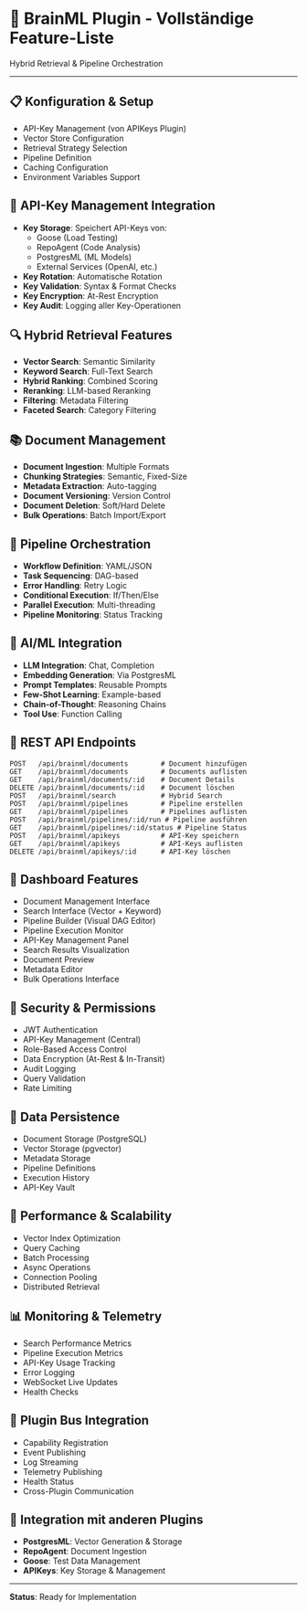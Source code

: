 # 🧠 BrainML Plugin - Vollständige Feature-Liste

Hybrid Retrieval & Pipeline Orchestration

---

## 📋 Konfiguration & Setup

- API-Key Management (von APIKeys Plugin)
- Vector Store Configuration
- Retrieval Strategy Selection
- Pipeline Definition
- Caching Configuration
- Environment Variables Support

## 🔑 API-Key Management Integration

- **Key Storage**: Speichert API-Keys von:
  - Goose (Load Testing)
  - RepoAgent (Code Analysis)
  - PostgresML (ML Models)
  - External Services (OpenAI, etc.)
- **Key Rotation**: Automatische Rotation
- **Key Validation**: Syntax & Format Checks
- **Key Encryption**: At-Rest Encryption
- **Key Audit**: Logging aller Key-Operationen

## 🔍 Hybrid Retrieval Features

- **Vector Search**: Semantic Similarity
- **Keyword Search**: Full-Text Search
- **Hybrid Ranking**: Combined Scoring
- **Reranking**: LLM-based Reranking
- **Filtering**: Metadata Filtering
- **Faceted Search**: Category Filtering

## 📚 Document Management

- **Document Ingestion**: Multiple Formats
- **Chunking Strategies**: Semantic, Fixed-Size
- **Metadata Extraction**: Auto-tagging
- **Document Versioning**: Version Control
- **Document Deletion**: Soft/Hard Delete
- **Bulk Operations**: Batch Import/Export

## 🔄 Pipeline Orchestration

- **Workflow Definition**: YAML/JSON
- **Task Sequencing**: DAG-based
- **Error Handling**: Retry Logic
- **Conditional Execution**: If/Then/Else
- **Parallel Execution**: Multi-threading
- **Pipeline Monitoring**: Status Tracking

## 🤖 AI/ML Integration

- **LLM Integration**: Chat, Completion
- **Embedding Generation**: Via PostgresML
- **Prompt Templates**: Reusable Prompts
- **Few-Shot Learning**: Example-based
- **Chain-of-Thought**: Reasoning Chains
- **Tool Use**: Function Calling

## 🔌 REST API Endpoints

```
POST   /api/brainml/documents        # Document hinzufügen
GET    /api/brainml/documents        # Documents auflisten
GET    /api/brainml/documents/:id    # Document Details
DELETE /api/brainml/documents/:id    # Document löschen
POST   /api/brainml/search           # Hybrid Search
POST   /api/brainml/pipelines        # Pipeline erstellen
GET    /api/brainml/pipelines        # Pipelines auflisten
POST   /api/brainml/pipelines/:id/run # Pipeline ausführen
GET    /api/brainml/pipelines/:id/status # Pipeline Status
POST   /api/brainml/apikeys          # API-Key speichern
GET    /api/brainml/apikeys          # API-Keys auflisten
DELETE /api/brainml/apikeys/:id      # API-Key löschen
```

## 🎨 Dashboard Features

- Document Management Interface
- Search Interface (Vector + Keyword)
- Pipeline Builder (Visual DAG Editor)
- Pipeline Execution Monitor
- API-Key Management Panel
- Search Results Visualization
- Document Preview
- Metadata Editor
- Bulk Operations Interface

## 🔐 Security & Permissions

- JWT Authentication
- API-Key Management (Central)
- Role-Based Access Control
- Data Encryption (At-Rest & In-Transit)
- Audit Logging
- Query Validation
- Rate Limiting

## 💾 Data Persistence

- Document Storage (PostgreSQL)
- Vector Storage (pgvector)
- Metadata Storage
- Pipeline Definitions
- Execution History
- API-Key Vault

## 🚀 Performance & Scalability

- Vector Index Optimization
- Query Caching
- Batch Processing
- Async Operations
- Connection Pooling
- Distributed Retrieval

## 📊 Monitoring & Telemetry

- Search Performance Metrics
- Pipeline Execution Metrics
- API-Key Usage Tracking
- Error Logging
- WebSocket Live Updates
- Health Checks

## 🔗 Plugin Bus Integration

- Capability Registration
- Event Publishing
- Log Streaming
- Telemetry Publishing
- Health Status
- Cross-Plugin Communication

## 🔄 Integration mit anderen Plugins

- **PostgresML**: Vector Generation & Storage
- **RepoAgent**: Document Ingestion
- **Goose**: Test Data Management
- **APIKeys**: Key Storage & Management

---

**Status**: Ready for Implementation
